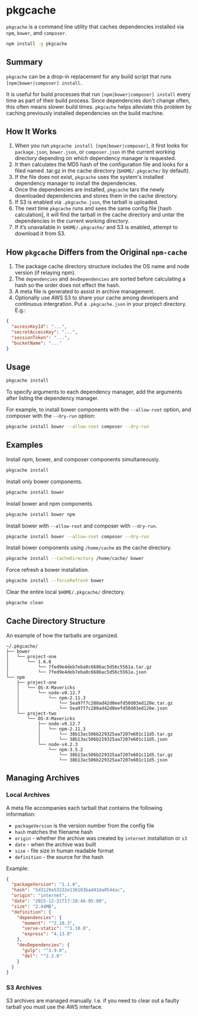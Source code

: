 pkgcache
=========

`pkgcache` is a command line utility that caches dependencies installed via `npm`, `bower`, and `composer`.

```bash
npm install -g pkgcache
```

## Summary

`pkgcache` can be a drop-in replacement for any build script that runs `[npm|bower|composer] install`. 

It is useful for build processes that run `[npm|bower|composer] install` every time as part of their 
build process. Since dependencies don't change often, this often means slower build times. `pkgcache`
helps alleviate this problem by caching previously installed dependencies on the build machine. 

## How It Works

1. When you run `pkgcache install [npm|bower|composer]`, it first looks for `package.json`, `bower.json`, or `composer.json` in the current working directory depending on which dependency manager is requested.
1. It then calculates the MD5 hash of the configuration file and looks for a filed named <MD5 of config.json>.tar.gz in the cache directory (`$HOME/.pkgcache/` by default).
1. If the file does not exist, `pkgcache` uses the system's installed dependency manager to install the dependencies. 
1. Once the dependencies are installed, `pkgcache` tars the newly downloaded dependencies and stores them in the cache directory.
1. If S3 is enabled via `.pkgcache.json`, the tarball is uploaded. 
1. The next time `pkgcache` runs and sees the same config file [hash calculation], it will find the tarball in the cache directory and untar the dependencies in the current working directory.
1. If it’s unavailable in `$HOME/.pkgcache/` and S3 is enabled, attempt to download it from S3.

## How `pkgcache` Differs from the Original `npm-cache`

1. The package cache directory structure includes the OS name and node version (if relaying npm).
1. The `dependencies` and `devDependencies` are sorted before calculating a hash so the order does not effect the hash.
1. A meta file is generated to assist in archive management.
1. Optionally use AWS S3 to share your cache among developers and continuous intergration. Put a `.pkgcache.json` in your project directory. E.g.:

```json
{
  "accessKeyId": "...",
  "secretAccessKey": "...",
  "sessionToken": "...",
  "bucketName": "..."
}
```

## Usage
```bash
pkgcache install
```

To specify arguments to each dependency manager, add the arguments after listing the dependency manager. 

For example, to install bower components with the `--allow-root` option, and composer with the `--dry-run` option:

```bash
pkgcache install bower --allow-root composer --dry-run
```

## Examples

Install npm, bower, and composer components simultaneously.

```bash
pkgcache install
```

Install only bower components.

```bash
pkgcache install bower
```

Install bower and npm components.

```bash
pkgcache install bower npm
```

Install bower with `--allow-root` and composer with `--dry-run`.

```bash
pkgcache install bower --allow-root composer --dry-run
```

Install bower components using `/home/cache` as the cache directory.

```bash
pkgcache install --cacheDirectory /home/cache/ bower
```

Force refresh a bower installation.

```bash
pkgcache install --forceRefresh bower
```

Clear the entire local `$HOME/.pkgcache/` directory.

```bash
pkgcache clean
```

## Cache Directory Structure

An example of how the tarballs are organized.

```
~/.pkgcache/
├── bower
│   └── project-one
│       └── 1.6.8
│           └── 7fed9e4deb7eba0c6686ac5d56c5561a.tar.gz
│           └── 7fed9e4deb7eba0c6686ac5d56c5561a.json
└── npm
    ├── project-one
    │   └── OS-X-Mavericks
    │       └── node-v0.12.7
    │           └── npm-2.11.3
    │               └── 5ea97f7c280ad42d0eefd50d03ed120e.tar.gz
    │               └── 5ea97f7c280ad42d0eefd50d03ed120e.json
    └── project-two
        └── OS-X-Mavericks
            ├── node-v0.12.7
            │   └── npm-2.11.3
            │       └── 38b13ac506b229325aa7207e601c11d5.tar.gz
            │       └── 38b13ac506b229325aa7207e601c11d5.json
            └── node-v4.2.3
                └── npm-3.5.2
                    └── 38b13ac506b229325aa7207e601c11d5.tar.gz
                    └── 38b13ac506b229325aa7207e601c11d5.json
```

## Managing Archives

### Local Archives

A meta file accompanies each tarball that contains the following information:

- `packageVersion` is the version number from the config file
- `hash` matches the filename hash
- `origin` - whether the archive was created by `internet` installation or `s3`
- `date` - when the archive was built
- `size` - file size in human readable format
- `definition` - the source for the hash

Example:

```json
{
  "packageVersion": "1.1.0",
  "hash": "5d3129a53232e136103bad41da0544ac",
  "origin": "internet",
  "date": "2015-12-31T17:28:46-05:00",
  "size": "2.44MB",
  "definition": {
    "dependencies": {
      "moment": "^2.10.3",
      "serve-static": "^1.10.0",
      "express": "4.13.0"
    },
    "devDependencies": {
      "gulp": "^3.9.0",
      "del": "^2.2.0"
    }
  }
}
```


### S3 Archives

S3 archives are managed manually. I.e. if you need to clear out a faulty tarball you must use the AWS interface.
